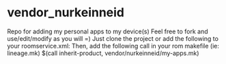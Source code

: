 # vendor_nurkeinneid
Repo for adding my personal apps to my device(s)
Feel free to fork and use/edit/modify as you will =)
Just clone the project or add the following to your roomservice.xml:
<project name="NurKeinNeid/vendor_nurkeinneid" path="vendor/nurkeinneid" remote="github" revision="master" />
Then, add the following call in your rom makefile (ie: lineage.mk)
$(call inherit-product, vendor/nurkeinneid/my-apps.mk)
